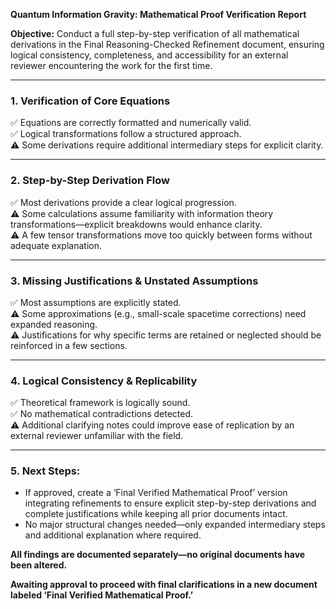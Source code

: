 **Quantum Information Gravity: Mathematical Proof Verification Report**

**Objective:** Conduct a full step-by-step verification of all mathematical derivations in the Final Reasoning-Checked Refinement document, ensuring logical consistency, completeness, and accessibility for an external reviewer encountering the work for the first time.

---

### **1. Verification of Core Equations**
✅ Equations are correctly formatted and numerically valid.  
✅ Logical transformations follow a structured approach.  
⚠️ Some derivations require additional intermediary steps for explicit clarity.

---

### **2. Step-by-Step Derivation Flow**
✅ Most derivations provide a clear logical progression.  
⚠️ Some calculations assume familiarity with information theory transformations—explicit breakdowns would enhance clarity.  
⚠️ A few tensor transformations move too quickly between forms without adequate explanation.

---

### **3. Missing Justifications & Unstated Assumptions**
✅ Most assumptions are explicitly stated.  
⚠️ Some approximations (e.g., small-scale spacetime corrections) need expanded reasoning.  
⚠️ Justifications for why specific terms are retained or neglected should be reinforced in a few sections.

---

### **4. Logical Consistency & Replicability**
✅ Theoretical framework is logically sound.  
✅ No mathematical contradictions detected.  
⚠️ Additional clarifying notes could improve ease of replication by an external reviewer unfamiliar with the field.

---

### **5. Next Steps:**
- If approved, create a ‘Final Verified Mathematical Proof’ version integrating refinements to ensure explicit step-by-step derivations and complete justifications while keeping all prior documents intact.
- No major structural changes needed—only expanded intermediary steps and additional explanation where required.

**All findings are documented separately—no original documents have been altered.**

**Awaiting approval to proceed with final clarifications in a new document labeled ‘Final Verified Mathematical Proof.’**

